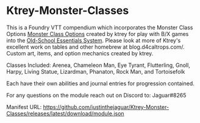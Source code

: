 # Ktrey-Monster-Classes
This is a Foundry VTT compendium which incorporates the Monster Class Options [Monster Class Options](https://blog.d4caltrops.com/2021/11/monster-character-class-options.html) created by ktrey for play with B/X games into the [Old-School Essentials System](https://foundryvtt.com/packages/ose). Please look at more of Ktrey's excellent work on tables and other homebrew at blog.d4caltrops.com/. Custom art, items, and option mechanics created by ktrey.

Classes Included:
Arenea, Chameleon Man, Eye Tyrant, Flutterling, Gnoll, Harpy, Living Statue, Lizardman, Phanaton, Rock Man, and Tortoisefolk

Each have their own abilities and journal entries for progression contained.

For any questions on the module reach out on Discord to: Jaguar#8265

Manifest URL: https://github.com/justinthejaguar/Ktrey-Monster-Classes/releases/latest/download/module.json
